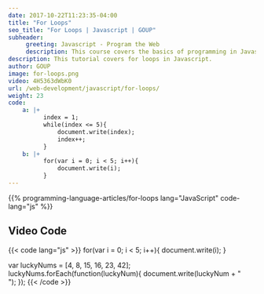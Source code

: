 ```yaml
---
date: 2017-10-22T11:23:35-04:00
title: "For Loops"
seo_title: "For Loops | Javascript | GOUP"
subheader:
     greeting: Javascript - Program the Web
     description: This course covers the basics of programming in Javascript. Work your way through the videos/articles and I'll teach you everything you need to know to make your website more responsive!
description: This tutorial covers for loops in Javascript.
author: GOUP
image: for-loops.png
video: 4H5363dWbK0
url: /web-development/javascript/for-loops/
weight: 23
code:
    a: |+
          index = 1;
          while(index <= 5){
              document.write(index);
              index++;
          }
    b: |+
          for(var i = 0; i < 5; i++){
              document.write(i);
          }
---
```


{{% programming-language-articles/for-loops lang="JavaScript" code-lang="js" %}}

## Video Code

{{< code lang="js" >}}
for(var i = 0; i < 5; i++){
     document.write(i);
}

var luckyNums = [4, 8, 15, 16, 23, 42];
luckyNums.forEach(function(luckyNum){
     document.write(luckyNum + "<br>");
});
{{< /code >}}